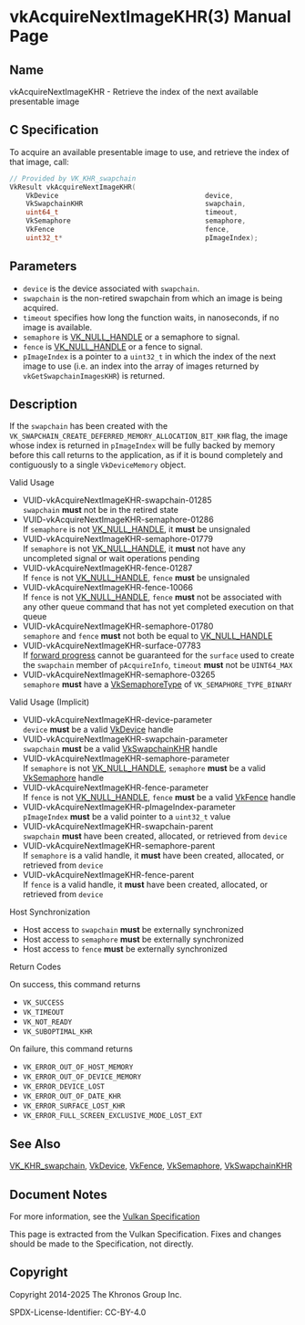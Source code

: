 # vkAcquireNextImageKHR(3) Manual Page

## Name

vkAcquireNextImageKHR - Retrieve the index of the next available presentable image



## [](#_c_specification)C Specification

To acquire an available presentable image to use, and retrieve the index of that image, call:

```c++
// Provided by VK_KHR_swapchain
VkResult vkAcquireNextImageKHR(
    VkDevice                                    device,
    VkSwapchainKHR                              swapchain,
    uint64_t                                    timeout,
    VkSemaphore                                 semaphore,
    VkFence                                     fence,
    uint32_t*                                   pImageIndex);
```

## [](#_parameters)Parameters

- `device` is the device associated with `swapchain`.
- `swapchain` is the non-retired swapchain from which an image is being acquired.
- `timeout` specifies how long the function waits, in nanoseconds, if no image is available.
- `semaphore` is [VK\_NULL\_HANDLE](https://registry.khronos.org/vulkan/specs/latest/man/html/VK_NULL_HANDLE.html) or a semaphore to signal.
- `fence` is [VK\_NULL\_HANDLE](https://registry.khronos.org/vulkan/specs/latest/man/html/VK_NULL_HANDLE.html) or a fence to signal.
- `pImageIndex` is a pointer to a `uint32_t` in which the index of the next image to use (i.e. an index into the array of images returned by `vkGetSwapchainImagesKHR`) is returned.

## [](#_description)Description

If the `swapchain` has been created with the `VK_SWAPCHAIN_CREATE_DEFERRED_MEMORY_ALLOCATION_BIT_KHR` flag, the image whose index is returned in `pImageIndex` will be fully backed by memory before this call returns to the application, as if it is bound completely and contiguously to a single `VkDeviceMemory` object.

Valid Usage

- [](#VUID-vkAcquireNextImageKHR-swapchain-01285)VUID-vkAcquireNextImageKHR-swapchain-01285  
  `swapchain` **must** not be in the retired state
- [](#VUID-vkAcquireNextImageKHR-semaphore-01286)VUID-vkAcquireNextImageKHR-semaphore-01286  
  If `semaphore` is not [VK\_NULL\_HANDLE](https://registry.khronos.org/vulkan/specs/latest/man/html/VK_NULL_HANDLE.html), it **must** be unsignaled
- [](#VUID-vkAcquireNextImageKHR-semaphore-01779)VUID-vkAcquireNextImageKHR-semaphore-01779  
  If `semaphore` is not [VK\_NULL\_HANDLE](https://registry.khronos.org/vulkan/specs/latest/man/html/VK_NULL_HANDLE.html), it **must** not have any uncompleted signal or wait operations pending
- [](#VUID-vkAcquireNextImageKHR-fence-01287)VUID-vkAcquireNextImageKHR-fence-01287  
  If `fence` is not [VK\_NULL\_HANDLE](https://registry.khronos.org/vulkan/specs/latest/man/html/VK_NULL_HANDLE.html), `fence` **must** be unsignaled
- [](#VUID-vkAcquireNextImageKHR-fence-10066)VUID-vkAcquireNextImageKHR-fence-10066  
  If `fence` is not [VK\_NULL\_HANDLE](https://registry.khronos.org/vulkan/specs/latest/man/html/VK_NULL_HANDLE.html), `fence` **must** not be associated with any other queue command that has not yet completed execution on that queue
- [](#VUID-vkAcquireNextImageKHR-semaphore-01780)VUID-vkAcquireNextImageKHR-semaphore-01780  
  `semaphore` and `fence` **must** not both be equal to [VK\_NULL\_HANDLE](https://registry.khronos.org/vulkan/specs/latest/man/html/VK_NULL_HANDLE.html)
- [](#VUID-vkAcquireNextImageKHR-surface-07783)VUID-vkAcquireNextImageKHR-surface-07783  
  If [forward progress](https://registry.khronos.org/vulkan/specs/latest/html/vkspec.html#swapchain-acquire-forward-progress) cannot be guaranteed for the `surface` used to create the `swapchain` member of `pAcquireInfo`, `timeout` **must** not be `UINT64_MAX`
- [](#VUID-vkAcquireNextImageKHR-semaphore-03265)VUID-vkAcquireNextImageKHR-semaphore-03265  
  `semaphore` **must** have a [VkSemaphoreType](https://registry.khronos.org/vulkan/specs/latest/man/html/VkSemaphoreType.html) of `VK_SEMAPHORE_TYPE_BINARY`

Valid Usage (Implicit)

- [](#VUID-vkAcquireNextImageKHR-device-parameter)VUID-vkAcquireNextImageKHR-device-parameter  
  `device` **must** be a valid [VkDevice](https://registry.khronos.org/vulkan/specs/latest/man/html/VkDevice.html) handle
- [](#VUID-vkAcquireNextImageKHR-swapchain-parameter)VUID-vkAcquireNextImageKHR-swapchain-parameter  
  `swapchain` **must** be a valid [VkSwapchainKHR](https://registry.khronos.org/vulkan/specs/latest/man/html/VkSwapchainKHR.html) handle
- [](#VUID-vkAcquireNextImageKHR-semaphore-parameter)VUID-vkAcquireNextImageKHR-semaphore-parameter  
  If `semaphore` is not [VK\_NULL\_HANDLE](https://registry.khronos.org/vulkan/specs/latest/man/html/VK_NULL_HANDLE.html), `semaphore` **must** be a valid [VkSemaphore](https://registry.khronos.org/vulkan/specs/latest/man/html/VkSemaphore.html) handle
- [](#VUID-vkAcquireNextImageKHR-fence-parameter)VUID-vkAcquireNextImageKHR-fence-parameter  
  If `fence` is not [VK\_NULL\_HANDLE](https://registry.khronos.org/vulkan/specs/latest/man/html/VK_NULL_HANDLE.html), `fence` **must** be a valid [VkFence](https://registry.khronos.org/vulkan/specs/latest/man/html/VkFence.html) handle
- [](#VUID-vkAcquireNextImageKHR-pImageIndex-parameter)VUID-vkAcquireNextImageKHR-pImageIndex-parameter  
  `pImageIndex` **must** be a valid pointer to a `uint32_t` value
- [](#VUID-vkAcquireNextImageKHR-swapchain-parent)VUID-vkAcquireNextImageKHR-swapchain-parent  
  `swapchain` **must** have been created, allocated, or retrieved from `device`
- [](#VUID-vkAcquireNextImageKHR-semaphore-parent)VUID-vkAcquireNextImageKHR-semaphore-parent  
  If `semaphore` is a valid handle, it **must** have been created, allocated, or retrieved from `device`
- [](#VUID-vkAcquireNextImageKHR-fence-parent)VUID-vkAcquireNextImageKHR-fence-parent  
  If `fence` is a valid handle, it **must** have been created, allocated, or retrieved from `device`

Host Synchronization

- Host access to `swapchain` **must** be externally synchronized
- Host access to `semaphore` **must** be externally synchronized
- Host access to `fence` **must** be externally synchronized

Return Codes

On success, this command returns

- `VK_SUCCESS`
- `VK_TIMEOUT`
- `VK_NOT_READY`
- `VK_SUBOPTIMAL_KHR`

On failure, this command returns

- `VK_ERROR_OUT_OF_HOST_MEMORY`
- `VK_ERROR_OUT_OF_DEVICE_MEMORY`
- `VK_ERROR_DEVICE_LOST`
- `VK_ERROR_OUT_OF_DATE_KHR`
- `VK_ERROR_SURFACE_LOST_KHR`
- `VK_ERROR_FULL_SCREEN_EXCLUSIVE_MODE_LOST_EXT`

## [](#_see_also)See Also

[VK\_KHR\_swapchain](https://registry.khronos.org/vulkan/specs/latest/man/html/VK_KHR_swapchain.html), [VkDevice](https://registry.khronos.org/vulkan/specs/latest/man/html/VkDevice.html), [VkFence](https://registry.khronos.org/vulkan/specs/latest/man/html/VkFence.html), [VkSemaphore](https://registry.khronos.org/vulkan/specs/latest/man/html/VkSemaphore.html), [VkSwapchainKHR](https://registry.khronos.org/vulkan/specs/latest/man/html/VkSwapchainKHR.html)

## [](#_document_notes)Document Notes

For more information, see the [Vulkan Specification](https://registry.khronos.org/vulkan/specs/latest/html/vkspec.html#vkAcquireNextImageKHR)

This page is extracted from the Vulkan Specification. Fixes and changes should be made to the Specification, not directly.

## [](#_copyright)Copyright

Copyright 2014-2025 The Khronos Group Inc.

SPDX-License-Identifier: CC-BY-4.0